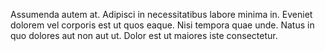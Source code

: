 Assumenda autem at. Adipisci in necessitatibus labore minima in. Eveniet dolorem vel corporis est ut quos eaque. Nisi tempora quae unde. Natus in quo dolores aut non aut ut. Dolor est ut maiores iste consectetur.